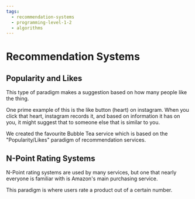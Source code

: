 ```yaml
---
tags:
  - recommendation-systems
  - programming-level-1-2
  - algorithms
---
```

# Recommendation Systems

## Popularity and Likes

This type of paradigm makes a suggestion based on how many people like the thing.

One prime example of this is the like button (heart) on instagram.
When you click that heart, instagram records it, and based on information it has on you, it might suggest that to someone else that is similar to you.

We created the favourite Bubble Tea service which is based on the "Popularity/Likes" paradigm of recommendation services.

## N-Point Rating Systems

N-Point rating systems are used by many services, but one that nearly everyone is familiar with is Amazon's main purchasing service.

This paradigm is where users rate a product out of a certain number.